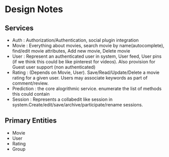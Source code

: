 # Design Notes

## Services
- Auth : Authorization/Authentication, social plugin integration
- Movie : Everything about movies, search movie by name(autocomplete), find/edit movie attributes, Add new movie, Delete movie
- User : Represent an authenticated user in system, User feed, User pins (if we think this could be like pinterest for videos). Also provision for Guest user support (non authenticated)
- Rating : (Depends on Movie, User). Save/Read/Update/Delete a movie rating for a given user. Users may associate keywords as part of comment/review.
- Prediction : the core alogrithmic service. enumerate the list of methods this could contain
- Session : Represents a collabedit like session in system.Create/edit/save/archive/participate/rename sessions.

## Primary Entities
- Movie
- User
- Rating
- Group
